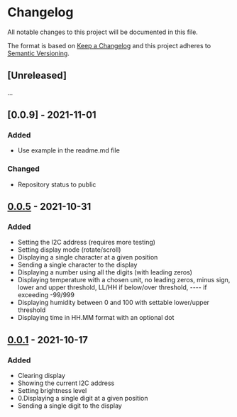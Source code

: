 # Changelog

All notable changes to this project will be documented in this file.

The format is based on [Keep a Changelog](http://keepachangelog.com/en/1.0.0/)
and this project adheres to [Semantic Versioning](http://semver.org/spec/v2.0.0.html).

## [Unreleased]
...

## [0.0.9] - 2021-11-01

### Added 
- Use example in the readme.md file

### Changed
- Repository status to public


## [0.0.5] - 2021-10-31

### Added
- Setting the I2C address (requires more testing)
- Setting display mode (rotate/scroll)
- Displaying a single character at a given position
- Sending a single character to the display
- Displaying a number using all the digits (with leading zeros)
- Displaying temperature with a chosen unit, no leading zeros, minus sign, lower and upper threshold, LL/HH if below/over threshold, ---- if exceeding -99/999
- Displaying humidity between 0 and 100 with settable lower/upper threshold
- Displaying time in HH.MM format with an optional dot

[0.0.5]: https://github.com/nebelgrau77/akafugu_twidisplay-rs/releases/tag/v0.0.5

## [0.0.1] - 2021-10-17

### Added
- Clearing display
- Showing the current I2C address
- Setting brightness level
- 0.Displaying a single digit at a given position
- Sending a single digit to the display

[0.0.1]: https://github.com/nebelgrau77/akafugu_twidisplay-rs/releases/tag/v0.0.1